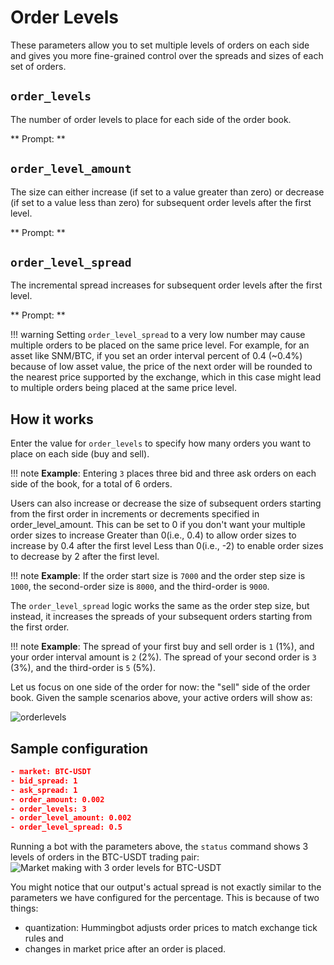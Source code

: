 # Order Levels

These parameters allow you to set multiple levels of orders on each side and gives you more fine-grained control over the spreads and sizes of each set of orders.

## `order_levels`

The number of order levels to place for each side of the order book.

** Prompt: **

<Prompt
  prompt="How many orders do you want to place on both sides?"
  response=">>> "
/>

## `order_level_amount`

The size can either increase (if set to a value greater than zero) or decrease (if set to a value less than zero) for subsequent order levels after the first level.

** Prompt: **

<Prompt
  prompt="How much do you want to increase or decrease the order size for each additional order?"
  response=">>> "
/>

## `order_level_spread`

The incremental spread increases for subsequent order levels after the first level.

** Prompt: **

<Prompt
  prompt="Enter the price increments (as percentage) for subsequent orders?"
  response=">>> "
/>

!!! warning
    Setting `order_level_spread` to a very low number may cause multiple orders to be placed on the same price level. For example, for an asset like SNM/BTC, if you set an order interval percent of 0.4 (~0.4%) because of low asset value, the price of the next order will be rounded to the nearest price supported by the exchange, which in this case might lead to multiple orders being placed at the same price level.

## How it works

Enter the value for `order_levels` to specify how many orders you want to place on each side (buy and sell).

!!! note
    **Example**: Entering `3` places three bid and three ask orders on each side of the book, for a total of 6 orders.

Users can also increase or decrease the size of subsequent orders starting from the first order in increments or decrements specified in order_level_amount. This can be set to 0 if you don't want your multiple order sizes to increase Greater than 0(i.e., 0.4) to allow order sizes to increase by 0.4 after the first level Less than 0(i.e., -2) to enable order sizes to decrease by 2 after the first level.

!!! note
    **Example**: If the order start size is `7000` and the order step size is `1000`, the second-order size is `8000`, and the third-order is `9000`.

The `order_level_spread` logic works the same as the order step size, but instead, it increases the spreads of your subsequent orders starting from the first order.

!!! note
    **Example**: The spread of your first buy and sell order is `1` (1%), and your order interval amount is `2` (2%). The spread of your second order is `3` (3%), and the third-order is `5` (5%).

Let us focus on one side of the order for now: the "sell" side of the order book. Given the sample scenarios above, your active orders will show as:

![orderlevels](/assets/img/order_level_spread_amount.png)

## Sample configuration

```json
- market: BTC-USDT
- bid_spread: 1
- ask_spread: 1
- order_amount: 0.002
- order_levels: 3
- order_level_amount: 0.002
- order_level_spread: 0.5
```

Running a bot with the parameters above, the `status` command shows 3 levels of orders in the BTC-USDT trading pair:
![Market making with 3 order levels for BTC-USDT](/assets/img/order_level_spread_amount1-new.png)

You might notice that our output's actual spread is not exactly similar to the parameters we have configured for the percentage. This is because of two things:

- quantization: Hummingbot adjusts order prices to match exchange tick rules and
- changes in market price after an order is placed.
